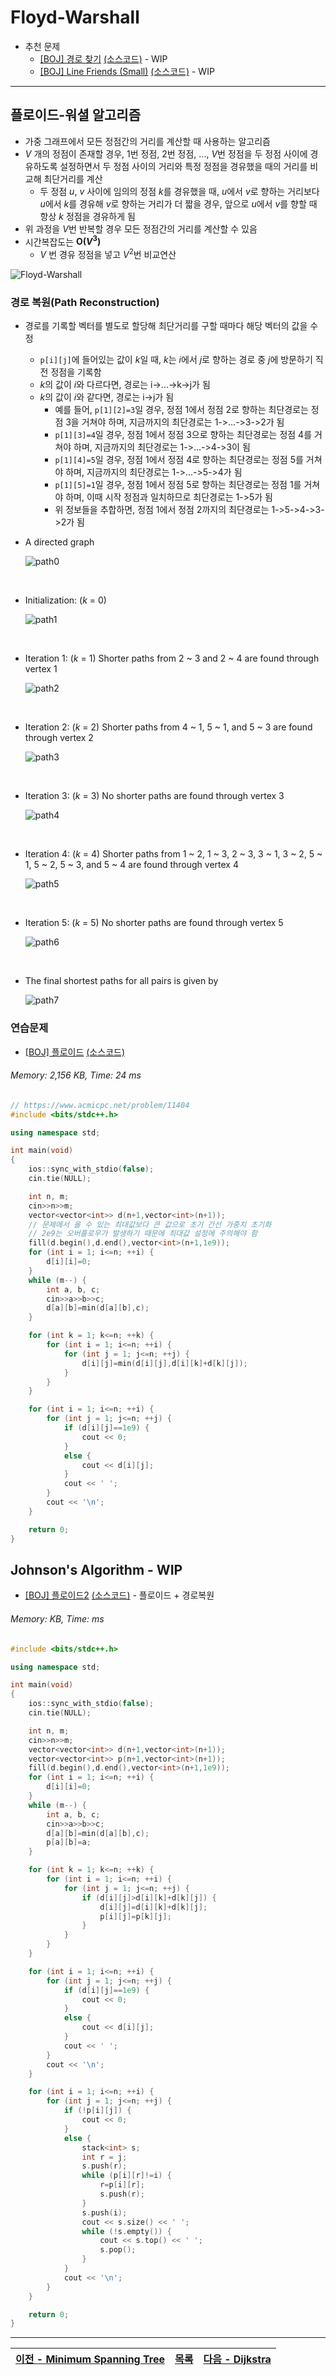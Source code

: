 # Floyd-Warshall
* 추천 문제
    * [[BOJ] 경로 찾기](https://www.acmicpc.net/problem/11403) [(소스코드)](./src/path.cpp) - WIP
    * [[BOJ] Line Friends (Small)](https://www.acmicpc.net/problem/14588) [(소스코드)](./src/line_friend.cpp) - WIP
---

## 플로이드-워셜 알고리즘
* 가중 그래프에서 모든 정점간의 거리를 계산할 때 사용하는 알고리즘
* <i>V</i> 개의 정점이 존재할 경우, 1번 정점, 2번 정점, ..., <i>V</i>번 정점을 두 정점 사이에 경유하도록 설정하면서 두 정점 사이의 거리와 특정 정점을 경유했을 때의 거리를 비교해 최단거리를 계산
    * 두 정점 <i>u</i>, <i>v</i> 사이에 임의의 정점 <i>k</i>를 경유했을 때, <i>u</i>에서 <i>v</i>로 향하는 거리보다 <i>u</i>에서 <i>k</i>를 경유해 <i>v</i>로 향하는 거리가 더 짧을 경우, 앞으로 <i>u</i>에서 <i>v</i>를 향할 때 항상 <i>k</i> 정점을 경유하게 됨
* 위 과정을 <i>V</i>번 반복할 경우 모든 정점간의 거리를 계산할 수 있음
* 시간복잡도는 <b>O(<i>V</i><sup>3</sup>)</b>
    * <i>V</i> 번 경유 정점을 넣고 <i>V</i><sup>2</sup>번 비교연산

![Floyd-Warshall](./img/Floyd-Warshall.png)

### 경로 복원(Path Reconstruction)
* 경로를 기록할 벡터를 별도로 할당해 최단거리를 구할 때마다 해당 벡터의 값을 수정
    * `p[i][j]`에 들어있는 값이 <i>k</i>일 때, <i>k</i>는 <i>i</i>에서 <i>j</i>로 향하는 경로 중 <i>j</i>에 방문하기 직전 정점을 기록함
    * <i>k</i>의 값이 <i>i</i>와 다르다면, 경로는 i->...->k->j가 됨
    * <i>k</i>의 값이 <i>i</i>와 같다면, 경로는 i->j가 됨
        * 예를 들어, `p[1][2]=3`일 경우, 정점 1에서 정점 2로 향하는 최단경로는 정점 3을 거쳐야 하며, 지금까지의 최단경로는 1->...->3->2가 됨
        * `p[1][3]=4`일 경우, 정점 1에서 정점 3으로 향하는 최단경로는 정점 4를 거쳐야 하며, 지금까지의 최단경로는 1->...->4->3이 됨
        * `p[1][4]=5`일 경우, 정점 1에서 정점 4로 향하는 최단경로는 정점 5를 거쳐야 하며, 지금까지의 최단경로는 1->...->5->4가 됨
        * `p[1][5]=1`일 경우, 정점 1에서 정점 5로 향하는 최단경로는 정점 1를 거쳐야 하며, 이때 시작 정점과 일치하므로 최단경로는 1->5가 됨
        * 위 정보들을 추합하면, 정점 1에서 정점 2까지의 최단경로는 1->5->4->3->2가 됨

* A directed graph

    ![path0](./img/path0.png)

<br>

* Initialization: (<i>k</i> = 0)

    ![path1](./img/path1.png)

<br>

* Iteration 1: (<i>k</i> = 1) Shorter paths from 2 ~ 3 and 2 ~ 4 are found through vertex 1

    ![path2](./img/path2.png)

<br>

* Iteration 2: (<i>k</i> = 2) Shorter paths from 4 ~ 1, 5 ~ 1, and 5 ~ 3 are found through vertex 2

    ![path3](./img/path3.png)

<br>

* Iteration 3: (<i>k</i> = 3) No shorter paths are found through vertex 3

    ![path4](./img/path4.png)

<br>

* Iteration 4: (<i>k</i> = 4) Shorter paths from 1 ~ 2, 1 ~ 3, 2 ~ 3, 3 ~ 1, 3 ~ 2, 5 ~ 1, 5 ~ 2, 5 ~ 3, and 5 ~ 4 are found through vertex 4

    ![path5](./img/path5.png)

<br>

* Iteration 5: (<i>k</i> = 5) No shorter paths are found through vertex 5

    ![path6](./img/path6.png)

<br>

* The final shortest paths for all pairs is given by

    ![path7](./img/path7.png)

### 연습문제
* [[BOJ] 플로이드](https://www.acmicpc.net/problem/11404) [(소스코드)](./src/floyd.cpp)
###### Memory: 2,156 KB, Time: 24 ms
```c++
// https://www.acmicpc.net/problem/11404
#include <bits/stdc++.h>

using namespace std;

int main(void) 
{
    ios::sync_with_stdio(false);
    cin.tie(NULL);

    int n, m;
    cin>>n>>m;
    vector<vector<int>> d(n+1,vector<int>(n+1));
    // 문제에서 올 수 있는 최대값보다 큰 값으로 초기 간선 가중치 초기화
    // 2e9는 오버플로우가 발생하기 때문에 최대값 설정에 주의해야 함
    fill(d.begin(),d.end(),vector<int>(n+1,1e9));
    for (int i = 1; i<=n; ++i) {
        d[i][i]=0;
    }
    while (m--) {
        int a, b, c;
        cin>>a>>b>>c;
        d[a][b]=min(d[a][b],c);
    }

    for (int k = 1; k<=n; ++k) {
        for (int i = 1; i<=n; ++i) {
            for (int j = 1; j<=n; ++j) {
                d[i][j]=min(d[i][j],d[i][k]+d[k][j]);
            }
        }
    }

    for (int i = 1; i<=n; ++i) {
        for (int j = 1; j<=n; ++j) {
            if (d[i][j]==1e9) {
                cout << 0;
            }
            else {
                cout << d[i][j];
            }
            cout << ' ';
        }
        cout << '\n';
    }

    return 0;
}
```

## Johnson's Algorithm - WIP

* [[BOJ] 플로이드2](https://www.acmicpc.net/problem/11780) [(소스코드)](./src/floyd2.cpp) - 플로이드 + 경로복원
###### Memory:  KB, Time:  ms
```c++
#include <bits/stdc++.h>

using namespace std;

int main(void) 
{
    ios::sync_with_stdio(false);
    cin.tie(NULL);

    int n, m;
    cin>>n>>m;
    vector<vector<int>> d(n+1,vector<int>(n+1));
    vector<vector<int>> p(n+1,vector<int>(n+1));
    fill(d.begin(),d.end(),vector<int>(n+1,1e9));
    for (int i = 1; i<=n; ++i) {
        d[i][i]=0;
    }
    while (m--) {
        int a, b, c;
        cin>>a>>b>>c;
        d[a][b]=min(d[a][b],c);
        p[a][b]=a;
    }

    for (int k = 1; k<=n; ++k) {
        for (int i = 1; i<=n; ++i) {
            for (int j = 1; j<=n; ++j) {
                if (d[i][j]>d[i][k]+d[k][j]) {
                    d[i][j]=d[i][k]+d[k][j];
                    p[i][j]=p[k][j];
                }
            }
        }
    }

    for (int i = 1; i<=n; ++i) {
        for (int j = 1; j<=n; ++j) {
            if (d[i][j]==1e9) {
                cout << 0;
            }
            else {
                cout << d[i][j];
            }
            cout << ' ';
        }
        cout << '\n';
    }

    for (int i = 1; i<=n; ++i) {
        for (int j = 1; j<=n; ++j) {
            if (!p[i][j]) {
                cout << 0;
            }
            else {
                stack<int> s;
                int r = j;
                s.push(r);
                while (p[i][r]!=i) {
                    r=p[i][r];
                    s.push(r);
                }
                s.push(i);
                cout << s.size() << ' ';
                while (!s.empty()) {
                    cout << s.top() << ' ';
                    s.pop();
                }
            }
            cout << '\n';
        }
    }

    return 0;
}
```

---
|[이전 - Minimum Spanning Tree](/mst/)|[목록](https://github.com/RyanJeong/CP#index)|[다음 - Dijkstra](/dijkstra/)|
|-|-|-|
